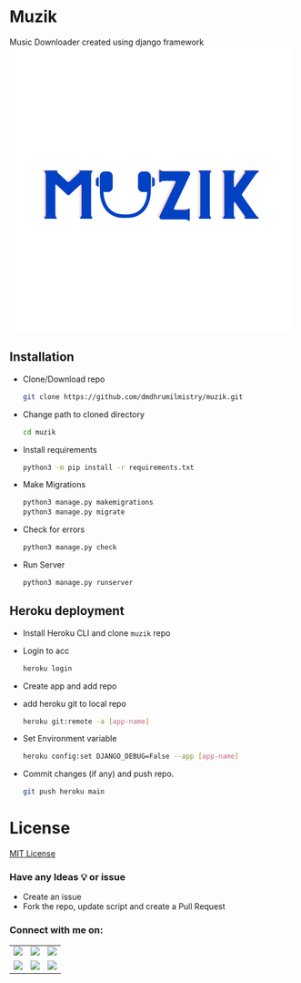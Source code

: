 # Muzik

Music Downloader created using django framework
![Muzik Logo](https://github.com/dmdhrumilmistry/muzik/blob/main/static/images/logo/logo.png?raw=True)

## Installation

- Clone/Download repo

  ```bash
  git clone https://github.com/dmdhrumilmistry/muzik.git
  ```

- Change path to cloned directory

  ```bash
  cd muzik
  ```
  
- Install requirements

  ```bash
  python3 -m pip install -r requirements.txt 
  ```
  
- Make Migrations

  ```bash
  python3 manage.py makemigrations
  python3 manage.py migrate
  ```

- Check for errors

  ```bash
  python3 manage.py check
  ```

- Run Server

  ```bash
  python3 manage.py runserver
  ```
  
## Heroku deployment

- Install Heroku CLI and clone `muzik` repo

- Login to acc

  ```bash
  heroku login
  ```

- Create app and add repo

- add heroku git to local repo

  ```bash
  heroku git:remote -a [app-name]
  ```

- Set Environment variable

  ```bash
  heroku config:set DJANGO_DEBUG=False --app [app-name]
  ```
  
- Commit changes (if any) and push repo.

  ```bash
  git push heroku main
  ```

# License

[MIT License](https://github.com/dmdhrumilmistry/muzik/blob/main/LICENSE)


### Have any Ideas 💡 or issue
- Create an issue
- Fork the repo, update script and create a Pull Request
       
       
### Connect with me on:

<p align ="center">
    <table>
      <tr>
        <td><a hrf = "https://github.com/dmdhrumilmistry" target="_blank"><img src = "https://img.shields.io/badge/Github-dmdhrumilmistry-333"></a></td>
        <td><a href = "https://www.instagram.com/dmdhrumilmistry/" target="_blank"><img src = "https://img.shields.io/badge/Instagram-dmdhrumilmistry-833ab4"></a></td>
        <td><a href = "https://twitter.com/dmdhrumilmistry" target="_blank"><img src = "https://img.shields.io/badge/Twitter-dmdhrumilmistry-4078c0"></a></td>
      </tr>
      <tr>
        <td><a href = "https://www.youtube.com/channel/UChbjrRvbzgY3BIomUI55XDQ" target="_blank"><img src = "https://img.shields.io/badge/YouTube-Dhrumil%20Mistry-critical"></a></td>
        <td><a href = "https://dhrumilmistrywrites.blogspot.com/ " target="_blank"><img src = "https://img.shields.io/badge/Blog-Dhrumil%20Mistry-bd2c00"></a></td>
        <td><a href = "https://www.linkedin.com/in/dmdhrumilmistry/" target="_blank"><img src = "https://img.shields.io/badge/LinkedIn-Dhrumil%20Mistry-4078c0"></a></td>
    </table>
</p>

